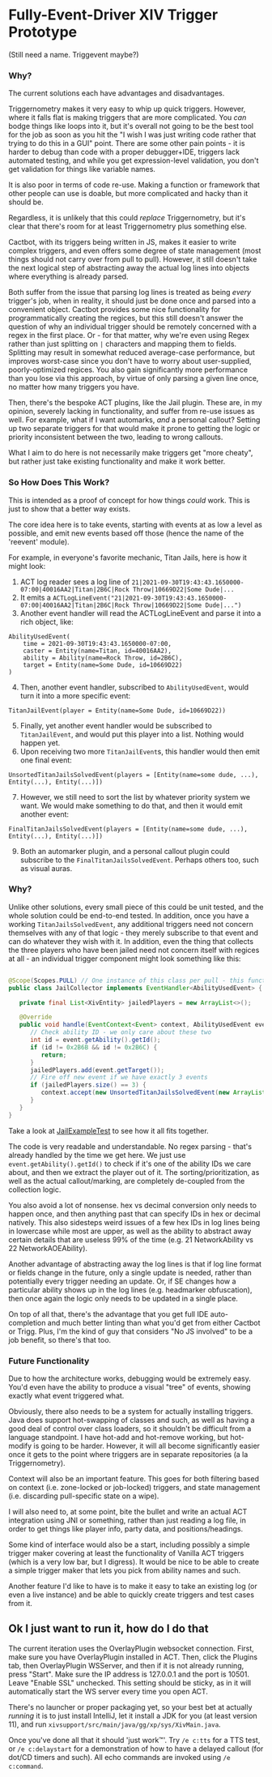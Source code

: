 # Fully-Event-Driver XIV Trigger Prototype

(Still need a name. Triggevent maybe?)

### Why?

The current solutions each have advantages and disadvantages.

Triggernometry makes it very easy to whip up quick triggers. However, where it falls flat is making triggers that are
more complicated. You *can* bodge things like loops into it, but it's overall not going to be the best tool for the job
as soon as you hit the "I wish I was just writing code rather that trying to do this in a GUI" point. There are some
other pain points - it is harder to debug than code with a proper debugger+IDE, triggers lack automated testing, and
while you get expression-level validation, you don't get validation for things like variable names.

It is also poor in terms of code re-use. Making a function or framework that other people can use is doable,
but more complicated and hacky than it should be.

Regardless, it is unlikely that this could *replace* Triggernometry, but it's clear that there's room for at least
Triggernometry plus something else.

Cactbot, with its triggers being written in JS, makes it easier to write complex triggers, and even offers some degree
of state management (most things should not carry over from pull to pull). However, it still doesn't take the next
logical step of abstracting away the actual log lines into objects where everything is already parsed.

Both suffer from the issue that parsing log lines is treated as being *every* trigger's job, when in
reality, it should just be done once and parsed into a convenient object. Cactbot provides some nice functionality
for programmatically creating the regices, but this still doesn't answer the question of why an individual trigger
should be remotely concerned with a regex in the first place. Or - for that matter, why we're even using Regex rather
than just splitting on `|` characters and mapping them to fields. Splitting may result in somewhat
reduced average-case performance, but improves worst-case since you don't have to worry about user-supplied, 
poorly-optimized regices. You also gain significantly more performance than you lose via this approach, by virtue of
only parsing a given line once, no matter how many triggers you have.

Then, there's the bespoke ACT plugins, like the Jail plugin. These are, in my opinion, severely lacking in
functionality, and suffer from re-use issues as well. For example, what if I want automarks, *and* a personal callout?
Setting up two separate triggers for that would make it prone to getting the logic or priority inconsistent between the
two, leading to wrong callouts.

What I aim to do here is not necessarily make triggers get "more cheaty", but rather just take existing functionality
and make it work better.

### So How Does This Work?

This is intended as a proof of concept for how things *could* work. This is just to show that a better way exists.

The core idea here is to take events, starting with events at as low a level as possible, and emit new events based off
those (hence the name of the 'reevent' module).

For example, in everyone's favorite mechanic, Titan Jails, here is how it might look:

1. ACT log reader sees a log line
   of `21|2021-09-30T19:43:43.1650000-07:00|40016AA2|Titan|2B6C|Rock Throw|10669D22|Some Dude|...`
2. It emits
   a `ACTLogLineEvent("21|2021-09-30T19:43:43.1650000-07:00|40016AA2|Titan|2B6C|Rock Throw|10669D22|Some Dude|...")`
3. Another event handler will read the ACTLogLineEvent and parse it into a rich object, like:

```
AbilityUsedEvent(
    time = 2021-09-30T19:43:43.1650000-07:00,
    caster = Entity(name=Titan, id=40016AA2),
    ability = Ability(name=Rock Throw, id=2B6C),
    target = Entity(name=Some Dude, id=10669D22)
)
```

4. Then, another event handler, subscribed to `AbilityUsedEvent`, would turn it into a more specific event:

```
TitanJailEvent(player = Entity(name=Some Dude, id=10669D22))
```

5. Finally, yet another event handler would be subscribed to `TitanJailEvent`, and would put this player into a list.
   Nothing would happen yet.
6. Upon receiving two more `TitanJailEvent`s, this handler would then emit one final event:

```
UnsortedTitanJailsSolvedEvent(players = [Entity(name=some dude, ...), Entity(...), Entity(...)])
```
7. However, we still need to sort the list by whatever priority system we want. We would make something to do that, and then
it would emit another event:
```
FinalTitanJailsSolvedEvent(players = [Entity(name=some dude, ...), Entity(...), Entity(...)])
```

9. Both an automarker plugin, and a personal callout plugin could subscribe to the `FinalTitanJailsSolvedEvent`. Perhaps
   others too, such as visual auras.

### Why?

Unlike other solutions, every small piece of this could be unit tested, and the whole solution could be end-to-end
tested. In addition, once you have a working `TitanJailsSolvedEvent`, any additional triggers need not concern
themselves with any of that logic - they merely subscribe to that event and can do whatever they wish with it. In
addition, even the thing that collects the three players who have been jailed need not concern itself with regices at
all - an individual trigger component might look something like this:

```java

@Scope(Scopes.PULL) // One instance of this class per pull - this functionality doesn't exist yet
public class JailCollector implements EventHandler<AbilityUsedEvent> {

   private final List<XivEntity> jailedPlayers = new ArrayList<>();

   @Override
   public void handle(EventContext<Event> context, AbilityUsedEvent event) {
      // Check ability ID - we only care about these two
      int id = event.getAbility().getId();
      if (id != 0x2B6B && id != 0x2B6C) {
         return;
      }
      jailedPlayers.add(event.getTarget());
      // Fire off new event if we have exactly 3 events
      if (jailedPlayers.size() == 3) {
         context.accept(new UnsortedTitanJailsSolvedEvent(new ArrayList<>(jailedPlayers)));
      }
   }
}
```

Take a look at [JailExampleTest](/xivsupport/src/test/java/gg/xp/events/JailExampleTest.java) to see how it all fits together.

The code is very readable and understandable. No regex parsing - that's already handled by the time we get
here. We just use `event.getAbility().getId()` to check if it's one of the ability IDs we care about, and then we
extract the player out of it. The sorting/prioritization, as well as the actual callout/marking, are completely
de-coupled from the collection logic.

You also avoid a lot of nonsense. hex vs decimal conversion only needs to happen once, and then anything past that can
specify IDs in hex or decimal natively. This also sidesteps weird issues of a few hex IDs in log lines being in
lowercase while most are upper,
as well as the ability to abstract away certain details that are useless 99% of the time (e.g. 21 NetworkAbility 
vs 22 NetworkAOEAbility).

Another advantage of abstracting away the log lines is that if log line format or fields change in the future, only a
single update is needed, rather than potentially every trigger needing an update. Or, if SE changes how a particular
ability shows up in the log lines (e.g. headmarker obfuscation), then once again the logic only needs to be updated
in a single place.

On top of all that, there's the advantage that you get full IDE auto-completion and much better linting than what
you'd get from either Cactbot or Trigg. Plus, I'm the kind of guy that considers "No JS involved" to be a job
benefit, so there's that too.

### Future Functionality

Due to how the architecture works, debugging would be extremely easy. You'd even have the ability to produce a
visual "tree" of events, showing exactly what event triggered what.

Obviously, there also needs to be a system for actually installing triggers. Java does support hot-swapping of classes
and such, as well as having a good deal of control over class loaders, so it shouldn't be difficult from a language
standpoint. I have hot-add and hot-remove working, but hot-modify is going to be harder. However, it will all become
significantly easier once it gets to the point where triggers are in separate repositories (a la Triggernometry).

Context will also be an important feature. This goes for both filtering based on context (i.e. zone-locked or
job-locked) triggers, and state management (i.e. discarding pull-specific state on a wipe).

I will also need to, at some point, bite the bullet and write an actual ACT integration using JNI or something,
rather than just reading a log file, in order to get things like player info, party data, and positions/headings.

Some kind of interface would also be a start, including possibly a simple trigger maker covering at least the
functionality of Vanilla ACT triggers (which is a very low bar, but I digress). It would be nice to be able to create
a simple trigger maker that lets you pick from ability names and such.

Another feature I'd like to have is to make it easy to take an existing log (or even a live instance) and be able to
quickly create triggers and test cases from it.

## Ok I just want to run it, how do I do that

The current iteration uses the OverlayPlugin websocket connection. 
First, make sure you have OverlayPlugin installed in ACT.
Then, click the Plugins tab, then OverlayPlugin WSServer,
and then if it is not already running, press "Start". Make sure the IP address is 127.0.0.1 and the port is 10501. Leave
"Enable SSL" unchecked. This setting should be sticky, as in it will automatically start the WS server every time you
open ACT.

There's no launcher or proper packaging yet, so your best bet at actually *running* it is to just install IntelliJ,
let it install a JDK for you (at least version 11), and run `xivsupport/src/main/java/gg/xp/sys/XivMain.java`.

Once you've done all that it should 'just work™'. Try `/e c:tts` for a TTS
test, or `/e c:delaystart` for a demonstration of how to have a delayed callout (for dot/CD timers and such).
All echo commands are invoked using `/e c:command`.

